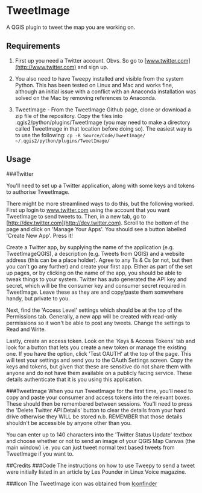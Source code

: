 # TweetImage
A QGIS plugin to tweet the map you are working on.

## Requirements
1. First up you need a Twitter account. Obvs. So go to
[www.twitter.com](http://www.twitter.com) and sign up.

2. You also need to have Tweepy installed and visible from the system Python. This
has been tested on Linux and Mac and works fine, although an initial issue with
a conflict with an Anaconda installation was solved on the Mac by removing
references to Anaconda.

3. TweetImage - From the TweetImage Github page, clone or download a zip file of the repository. Copy the files into .qgis2/python/plugins/TweetImage (you may need to make a directory called TweetImage in that location before doing so). The easiest way is to use the following: `cp -R Source/Code/TweetImage/ ~/.qgis2/python/plugins/TweetImage/`

## Usage
###Twitter

You'll need to set up a Twitter application, along with some keys and tokens to
authorise TweetImage.

There might be more streamlined ways to do this, but the following worked. First
up login to www.twitter.com using the account that you want TweetImage to send
tweets to. Then, in a new tab, go to
[http://dev.twitter.com](http://dev.twitter.com). Scroll to the bottom of the
page and click on 'Manage Your Apps'. You should see a button labelled 'Create
New App'. Press it!

Create a Twitter app, by supplying the name of the application (e.g.
TweetImageQGIS), a description (e.g. Tweets from QGIS) and a website address
(this can be a place holder). Agree to any Ts & Cs (or not, but then you can't
go any further) and create your first app. Either as part of the set up pages,
or by clicking on the name of the app, you should be able to tweak things to
your system. Twitter has auto generated the API key and secret, which will be
the consumer key and consumer secret required in TweetImage. Leave these as they
are and copy/paste them somewhere handy, but private to you.

Next, find the 'Access Level' settings which should be at the top of the
Permissions tab. Generally, a new app will be created with read-only permissions
so it won't be able to post any tweets. Change the settings to Read and Write.

Lastly, create an access token. Look on the 'Keys & Access Tokens' tab and look
for a button that lets you create a new token or manage the existing one. If you
have the option, click 'Test OAUTH' at the top of the page. This will test your
settings and send you to the OAuth Settings screen. Copy the keys and tokens,
but given that these are sensitive do not share them with anyone and do not have
them available on a publicly facing service. These details authenticate that it
is you using this application.

###TweetImage
When you run TweetImage for the first time, you'll need to copy and paste your
consumer and access tokens into the relevant boxes. These should then be
remembered between sessions. You'll need to press the 'Delete Twitter API
Details' button to clear the details from your hard drive otherwise they WILL be
stored n.b. REMEMBER that those details shouldn't be accessible by anyone other
than you.

You can enter up to 140 characters into the 'Twitter Status Update' textbox and
choose whether or not to send an image of your QGIS Map Canvas (the main window)
i.e. you can just tweet normal text based tweets from TweetImage if you want to.

##Credits 
###Code
The instructions on how to use Tweepy to send a tweet were initially listed in
an article by Les Pounder in Linux Voice magazine.

###Icon
The TweetImage icon was obtained from
[Iconfinder](http://www.iconfinder.com/icons/483457/)
